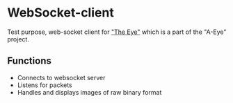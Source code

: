 # WebSocket-client

Test purpose, web-socket client for ["The Eye"](https://github.com/NehalH/The_Eye_Firmware) which is a part of the "A-Eye" project.

## Functions
 - Connects to websocket server
 - Listens for packets
 - Handles and displays images of raw binary format
